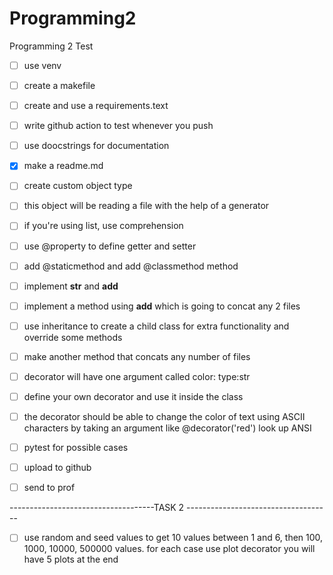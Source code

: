 # Programming2
Programming 2 Test
- [ ] use venv
- [ ] create a makefile
- [ ] create and use a requirements.text
- [ ] write github action to test whenever you push
- [ ] use doocstrings for documentation
- [x] make a readme.md
- [ ] create custom object type
- [ ] this object will be reading a file with the help of a generator
- [ ] if you're using list, use comprehension
- [ ] use @property to define getter and setter  
- [ ] add @staticmethod and add @classmethod method
- [ ] implement __str__ and __add__
- [ ] implement a method using __add__ which is going to concat any 2 files
- [ ] use inheritance to create a child class for extra functionality and override some methods
- [ ] make another method that concats any number of files
- [ ] decorator will have one argument called color: type:str
- [ ] define your own decorator and use it inside the class
- [ ] the decorator should be able to change the color of text using ASCII characters by taking an argument like @decorator('red') look up ANSI
- [ ] pytest for possible cases
- [ ] upload to github
- [ ] send to prof


 ------------------------------------TASK 2 ------------------------------------
- [ ] use random and seed values to get 10 values between 1 and 6, then 100, 1000, 10000, 500000 values. for each case use plot decorator  you will have 5 plots at the end


